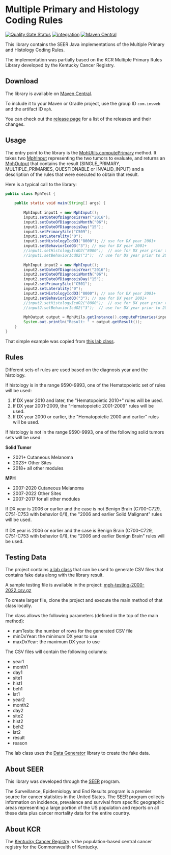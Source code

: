 # Multiple Primary and Histology Coding Rules

[![Quality Gate Status](https://sonarcloud.io/api/project_badges/measure?project=imsweb_mph&metric=alert_status)](https://sonarcloud.io/summary/new_code?id=imsweb_mph)
[![integration](https://github.com/imsweb/mph/workflows/integration/badge.svg)](https://github.com/imsweb/mph/actions)
[![Maven Central](https://maven-badges.herokuapp.com/maven-central/com.imsweb/algorithms/badge.svg)](https://maven-badges.herokuapp.com/maven-central/com.imsweb/mph)

This library contains the SEER Java implementations of the Multiple Primary and Histology Coding Rules.

The implementation was partially based on the KCR Multiple Primary Rules Library developed by the Kentucky Cancer Registry.

## Download

The library is available on [Maven Central](http://search.maven.org/#search%7Cga%7C1%7Cg%3A%22com.imsweb%22%20AND%20a%3A%mph%22).

To include it to your Maven or Gradle project, use the group ID `com.imsweb` and the artifact ID `mph`.

You can check out the [release page](https://github.com/imsweb/mph/releases) for a list of the releases and their changes.

## Usage

The entry point to the library is the [MphUtils.computePrimary](https://github.com/imsweb/mph/blob/master/src/main/java/com/imsweb/mph/MphUtils.java) method. 
It takes two [MphInput](https://github.com/imsweb/mph/blob/master/src/main/java/com/imsweb/mph/MphInput.java) representing the two tumors to evaluate, 
and returns an [MphOutput](https://github.com/imsweb/mph/blob/master/src/main/java/com/imsweb/mph/MphOutput.java) that contains the result 
(SINGLE_PRIMARY, MULTIPLE_PRIMARIES, QUESTIONABLE or INVALID_INPUT) and a description of the rules that were executed to obtain that result.

Here is a typical call to the library:

```java
public class MphTest {
    
    public static void main(String[] args) {
        
        MphInput input1 = new MphInput();
        input1.setDateOfDiagnosisYear("2016");
        input1.setDateOfDiagnosisMonth("06");
        input1.setDateOfDiagnosisDay("15");
        input1.setPrimarySite("C509");
        input1.setLaterality("0");
        input1.setHistologyIcdO3("8000"); // use for DX year 2001+
        input1.setBehaviorIcdO3("3"); // use for DX year 2001+
        //input1.setHistologyIcdO2("8000");  // use for DX year prior to 2001
        //input1.setBehaviorIcdO2("3");  // use for DX year prior to 2001
        
        MphInput input2 = new MphInput();
        input2.setDateOfDiagnosisYear("2016");
        input2.setDateOfDiagnosisMonth("06");
        input2.setDateOfDiagnosisDay("15");
        input2.setPrimarySite("C501");
        input2.setLaterality("0");
        input2.setHistologyIcdO3("8000"); // use for DX year 2001+
        input2.setBehaviorIcdO3("3"); // use for DX year 2001+
        //input2.setHistologyIcdO2("8000");  // use for DX year prior to 2001
        //input2.setBehaviorIcdO2("3");  // use for DX year prior to 2001
        
        MphOutput output = MphUtils.getInstance().computePrimaries(input1, input2);
        System.out.println("Result: " + output.getResult());
    }
}
```

That simple example was copied from [this lab class](https://github.com/imsweb/mph/blob/master/src/test/java/lab/SimpleExample.java).

## Rules

Different sets of rules are used based on the diagnosis year and the histology.

If histology is in the range 9590-9993, one of the Hematopoietic set of rules will be used:

1. If DX year 2010 and later, the "Hematopoietic 2010+" rules will be used.
2. If DX year 2001-2009, the "Hematopoietic 2001-2009" rules will be used.
3. If DX year 2000 or earlier, the "Hematopoietic 2000 and earlier" rules will be used.

If histology is not in the range 9590-9993, one of the following solid tumors sets will be used:

**Solid Tumor**

- 2021+ Cutaneous Melanoma
- 2023+ Other Sites
- 2018+ all other modules


**MPH**
- 2007-2020 Cutaneous Melanoma
- 2007-2022 Other Sites
- 2007-2017 for all other modules

If DX year is 2006 or earlier and the case is not Benign Brain (C700-C729, C751-C753 with behavior 0/1), the "2006 and earlier Solid Malignant" rules will be used.<br/><br/>
If DX year is 2006 or earlier and the case is Benign Brain (C700-C729, C751-C753 with behavior 0/1), the "2006 and earlier Benign Brain" rules will be used.

## Testing Data

The project contains [a lab class](https://github.com/imsweb/mph/blob/master/src/test/java/lab/TestingDataCreation.java) that can be used to generate CSV files 
that contains fake data along with the library result.

A sample testing file is available in the project: [mph-testing-2000-2022.csv.gz](https://github.com/imsweb/mph/blob/master/src/test/resources/mph-testing-2000-2022.csv.gz)

To create larger file, clone the project and execute the main method of that class locally.

The class allows the following parameters (defined in the top of the main method):
 - numTests: the number of rows for the generated CSV file
 - minDxYear: the minimum DX year to use
 - maxDxYear: the maximum DX year to use

The CSV files will contain the following columns:
 - year1
 - month1
 - day1
 - site1
 - hist1
 - beh1
 - lat1
 - year2
 - month2
 - day2
 - site2
 - hist2
 - beh2
 - lat2
 - result
 - reason

The lab class uses the [Data Generator](https://github.com/imsweb/data-generator) library to create the fake data.

## About SEER

This library was developed through the [SEER](http://seer.cancer.gov/) program.

The Surveillance, Epidemiology and End Results program is a premier source for cancer statistics in the United States.
The SEER program collects information on incidence, prevalence and survival from specific geographic areas representing
a large portion of the US population and reports on all these data plus cancer mortality data for the entire country.

## About KCR

The [Kentucky Cancer Registry](https://www.kcr.uky.edu/) is the population-based central cancer registry for the Commonwealth of Kentucky.
